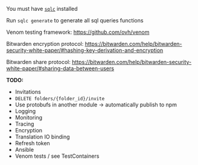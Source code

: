You must have [`sqlc`](https://sqlc.dev/) installed

Run `sqlc generate` to generate all sql queries functions

Venom testing framework: https://github.com/ovh/venom

Bitwarden encryption protocol: https://bitwarden.com/help/bitwarden-security-white-paper/#hashing-key-derivation-and-encryption

Bitwarden share protocol: https://bitwarden.com/help/bitwarden-security-white-paper/#sharing-data-between-users

**TODO:**
- Invitations
- `DELETE folders/{folder_id}/invite`
- Use protobufs in another module -> automatically publish to npm
- Logging
- Monitoring
- Tracing
- Encryption
- Translation IO binding
- Refresh token
- Ansible
- Venom tests / see TestContainers
